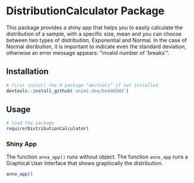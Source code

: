 # DistributionCalculator Package

This package provides a shiny app that helps you to easily calculate the distribution of a sample, with a specific size, mean and you can choose between two types of distribution, Exponential and Normal. 
In the case of Normal disribution, it is important to indicate even the standard deviation, otherwise an error message appears: "invalid number of 'breaks'".

## Installation

```R
# first install the R package "devtools" if not installed
devtools::install_github('unimi-dse/be4dd3dd')
```

## Usage

```R
# load the package
require(DistributionCalculator)
```


### Shiny App

The function `anna_app()` runs without object.
The function `anna_app` runs a Graphical User Interface that shows graphically the distribution.

```R
anna_app()
```


